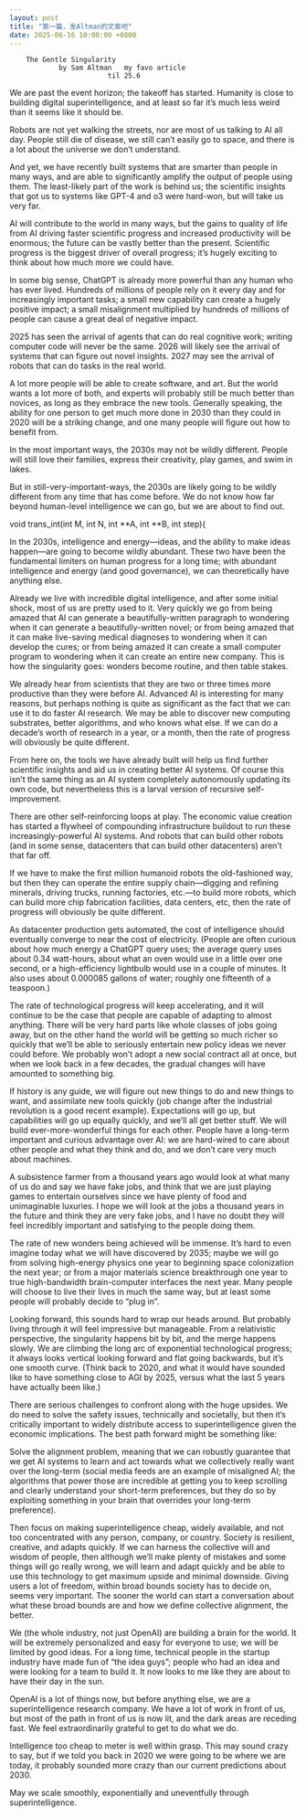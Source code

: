 ```yaml
---
layout: post        
title: "第一篇，发Altman的文章吧"
date: 2025-06-16 10:00:00 +0800
---
```


		The Gentle Singularity
				by Sam Altman   my favo article 
							til 25.6
We are past the event horizon; the takeoff has started. Humanity is close to building digital superintelligence, and at least so far it’s much less weird than it seems like it should be.

Robots are not yet walking the streets, nor are most of us talking to AI all day. People still die of disease, we still can’t easily go to space, and there is a lot about the universe we don’t understand.

And yet, we have recently built systems that are smarter than people in many ways, and are able to significantly amplify the output of people using them. The least-likely part of the work is behind us; the scientific insights that got us to systems like GPT-4 and o3 were hard-won, but will take us very far.

AI will contribute to the world in many ways, but the gains to quality of life from AI driving faster scientific progress and increased productivity will be enormous; the future can be vastly better than the present. Scientific progress is the biggest driver of overall progress; it’s hugely exciting to think about how much more we could have.

In some big sense, ChatGPT is already more powerful than any human who has ever lived. Hundreds of millions of people rely on it every day and for increasingly important tasks; a small new capability can create a hugely positive impact; a small misalignment multiplied by hundreds of millions of people can cause a great deal of negative impact.

2025 has seen the arrival of agents that can do real cognitive work; writing computer code will never be the same. 2026 will likely see the arrival of systems that can figure out novel insights. 2027 may see the arrival of robots that can do tasks in the real world.

A lot more people will be able to create software, and art. But the world wants a lot more of both, and experts will probably still be much better than novices, as long as they embrace the new tools. Generally speaking, the ability for one person to get much more done in 2030 than they could in 2020 will be a striking change, and one many people will figure out how to benefit from.

In the most important ways, the 2030s may not be wildly different. People will still love their families, express their creativity, play games, and swim in lakes.

But in still-very-important-ways, the 2030s are likely going to be wildly different from any time that has come before. We do not know how far beyond human-level intelligence we can go, but we are about to find out.

void trans_int(int M, int N, int **A, int **B, int step){

In the 2030s, intelligence and energy—ideas, and the ability to make ideas happen—are going to become wildly abundant. These two have been the fundamental limiters on human progress for a long time; with abundant intelligence and energy (and good governance), we can theoretically have anything else.

Already we live with incredible digital intelligence, and after some initial shock, most of us are pretty used to it. Very quickly we go from being amazed that AI can generate a beautifully-written paragraph to wondering when it can generate a beautifully-written novel; or from being amazed that it can make live-saving medical diagnoses to wondering when it can develop the cures; or from being amazed it can create a small computer program to wondering when it can create an entire new company. This is how the singularity goes: wonders become routine, and then table stakes.

We already hear from scientists that they are two or three times more productive than they were before AI. Advanced AI is interesting for many reasons, but perhaps nothing is quite as significant as the fact that we can use it to do faster AI research. We may be able to discover new computing substrates, better algorithms, and who knows what else. If we can do a decade’s worth of research in a year, or a month, then the rate of progress will obviously be quite different.

From here on, the tools we have already built will help us find further scientific insights and aid us in creating better AI systems. Of course this isn’t the same thing as an AI system completely autonomously updating its own code, but nevertheless this is a larval version of recursive self-improvement.

There are other self-reinforcing loops at play. The economic value creation has started a flywheel of compounding infrastructure buildout to run these increasingly-powerful AI systems. And robots that can build other robots (and in some sense, datacenters that can build other datacenters) aren’t that far off. 

If we have to make the first million humanoid robots the old-fashioned way, but then they can operate the entire supply chain—digging and refining minerals, driving trucks, running factories, etc.—to build more robots, which can build more chip fabrication facilities, data centers, etc, then the rate of progress will obviously be quite different.

As datacenter production gets automated, the cost of intelligence should eventually converge to near the cost of electricity. (People are often curious about how much energy a ChatGPT query uses; the average query uses about 0.34 watt-hours, about what an oven would use in a little over one second, or a high-efficiency lightbulb would use in a couple of minutes. It also uses about 0.000085 gallons of water; roughly one fifteenth of a teaspoon.)

The rate of technological progress will keep accelerating, and it will continue to be the case that people are capable of adapting to almost anything. There will be very hard parts like whole classes of jobs going away, but on the other hand the world will be getting so much richer so quickly that we’ll be able to seriously entertain new policy ideas we never could before. We probably won’t adopt a new social contract all at once, but when we look back in a few decades, the gradual changes will have amounted to something big.

If history is any guide, we will figure out new things to do and new things to want, and assimilate new tools quickly (job change after the industrial revolution is a good recent example). Expectations will go up, but capabilities will go up equally quickly, and we’ll all get better stuff. We will build ever-more-wonderful things for each other. People have a long-term important and curious advantage over AI: we are hard-wired to care about other people and what they think and do, and we don’t care very much about machines.

A subsistence farmer from a thousand years ago would look at what many of us do and say we have fake jobs, and think that we are just playing games to entertain ourselves since we have plenty of food and unimaginable luxuries. I hope we will look at the jobs a thousand years in the future and think they are very fake jobs, and I have no doubt they will feel incredibly important and satisfying to the people doing them.

The rate of new wonders being achieved will be immense. It’s hard to even imagine today what we will have discovered by 2035; maybe we will go from solving high-energy physics one year to beginning space colonization the next year; or from a major materials science breakthrough one year to true high-bandwidth brain-computer interfaces the next year. Many people will choose to live their lives in much the same way, but at least some people will probably decide to “plug in”.

Looking forward, this sounds hard to wrap our heads around. But probably living through it will feel impressive but manageable. From a relativistic perspective, the singularity happens bit by bit, and the merge happens slowly. We are climbing the long arc of exponential technological progress; it always looks vertical looking forward and flat going backwards, but it’s one smooth curve. (Think back to 2020, and what it would have sounded like to have something close to AGI by 2025, versus what the last 5 years have actually been like.)

There are serious challenges to confront along with the huge upsides. We do need to solve the safety issues, technically and societally, but then it’s critically important to widely distribute access to superintelligence given the economic implications. The best path forward might be something like:

Solve the alignment problem, meaning that we can robustly guarantee that we get AI systems to learn and act towards what we collectively really want over the long-term (social media feeds are an example of misaligned AI; the algorithms that power those are incredible at getting you to keep scrolling and clearly understand your short-term preferences, but they do so by exploiting something in your brain that overrides your long-term preference).

Then focus on making superintelligence cheap, widely available, and not too concentrated with any person, company, or country. Society is resilient, creative, and adapts quickly. If we can harness the collective will and wisdom of people, then although we’ll make plenty of mistakes and some things will go really wrong, we will learn and adapt quickly and be able to use this technology to get maximum upside and minimal downside. Giving users a lot of freedom, within broad bounds society has to decide on, seems very important. The sooner the world can start a conversation about what these broad bounds are and how we define collective alignment, the better.

We (the whole industry, not just OpenAI) are building a brain for the world. It will be extremely personalized and easy for everyone to use; we will be limited by good ideas. For a long time, technical people in the startup industry have made fun of “the idea guys”; people who had an idea and were looking for a team to build it. It now looks to me like they are about to have their day in the sun.

OpenAI is a lot of things now, but before anything else, we are a superintelligence research company. We have a lot of work in front of us, but most of the path in front of us is now lit, and the dark areas are receding fast. We feel extraordinarily grateful to get to do what we do.

Intelligence too cheap to meter is well within grasp. This may sound crazy to say, but if we told you back in 2020 we were going to be where we are today, it probably sounded more crazy than our current predictions about 2030.

May we scale smoothly, exponentially and uneventfully through superintelligence.
